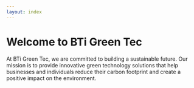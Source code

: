 ```yaml
---
layout: index
---
```


# Welcome to BTi Green Tec

At BTi Green Tec, we are committed to building a sustainable future. Our mission is to provide innovative green technology solutions that help businesses and individuals reduce their carbon footprint and create a positive impact on the environment.

